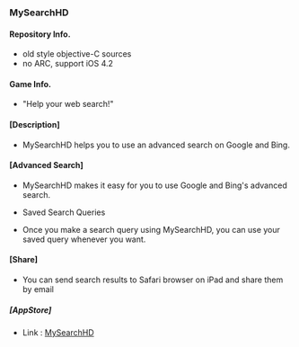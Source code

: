 ### MySearchHD

#### Repository Info.
* old style objective-C sources
* no ARC, support iOS 4.2

#### Game Info.
* "Help your web search!" 

#### [Description]
* MySearchHD helps you to use an advanced search on Google and Bing. 

#### [Advanced Search]
* MySearchHD makes it easy for you to use Google and Bing's advanced search. 

* Saved Search Queries 
* Once you make a search query using MySearchHD, you can use your saved query whenever you want. 

#### [Share]
* You can send search results to Safari browser on iPad and share them by email

##### [AppStore]
* Link : [MySearchHD](https://itunes.apple.com/app/mysearchhd-google-bing-advanced/id452212329?mt=8)
